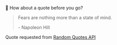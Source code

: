 📣 How about a quote before you go?

> Fears are nothing more than a state of mind.
>
> <p>- Napoleon Hill</p>

Quote requested from [Random Quotes API](https://github.com/lukePeavey/quotable)
